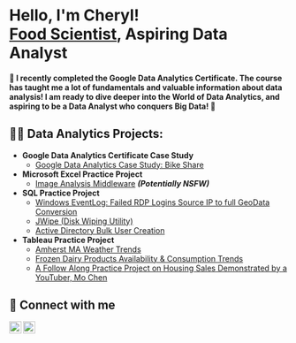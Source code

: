 <h1>Hello, I'm Cheryl! <br/><a href="www.linkedin.com/in/cherylyenchung">Food Scientist</a>, Aspiring Data Analyst</a></h1>

<h4> 🌱  I recently completed the Google Data Analytics Certificate. The course has taught me a lot of fundamentals and valuable information about data analysis! I am ready to dive deeper into the World of Data Analytics, and aspiring to be a Data Analyst who conquers Big Data!  🌱</h4>

<h2>👨‍💻 Data Analytics Projects:</h2>

- <b>Google Data Analytics Certificate Case Study</b>
  - [Google Data Analytics Case Study: Bike Share](https://github.com/joshmadakor1/Algorithms-Practice)
- <b>Microsoft Excel Practice Project</b>
  - [Image Analysis Middleware](https://github.com/joshmadakor1/4chan-Image-Analysis-Middleware-C964) <b><i>(Potentially NSFW)</b></i>
- <b>SQL Practice Project</b>
  - [Windows EventLog: Failed RDP Logins Source IP to full GeoData Conversion](https://github.com/joshmadakor1/Sentinel-Lab)
  - [JWipe (Disk Wiping Utility)](https://github.com/joshmadakor1/Jwipe.PowerShell)
  - [Active Directory Bulk User Creation](https://github.com/joshmadakor1/AD_PS)
- <b>Tableau Practice Project</b>
  - [Amherst MA Weather Trends](https://public.tableau.com/app/profile/cheryl.chung/viz/AmherstWeather2018to2023/AmherstWeatherDashboard)
  - [Frozen Dairy Products Availability & Consumption Trends](https://public.tableau.com/app/profile/cheryl.chung/viz/FrozenDairyProductDashboard2/Dashboard2)
  - [A Follow Along Practice Project on Housing Sales Demonstrated by a YouTuber, Mo Chen](https://public.tableau.com/app/profile/cheryl.chung/viz/Practice_House_Sales_Dashboard/DashboardKingCountyHouseSales)


<h2> 🤳 Connect with me</h2>

[<img align="left" alt="CherylChung | LinkedIn" width="22px" src="https://cdn.jsdelivr.net/npm/simple-icons@v3/icons/instagram.svg" />][LinkedIn]
[<img align="left" alt="CherylChung | GoogleScholar" width="22px" src="https://scholar.google.com/citations/images/avatar_scholar_128.png" />][GoogleScholar]


[linkedin]: www.linkedin.com/in/cherylyenchung
[GoogleScholar]: https://scholar.google.com/citations?user=2E2law8AAAAJ&hl=en
